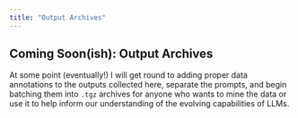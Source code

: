 ```yaml
---
title: "Output Archives"
---
```

## Coming Soon(ish): Output Archives

At some point (eventually!) I will get round to adding proper data annotations to the outputs collected here, separate the prompts, and begin batching them into `.tgz` archives for anyone who wants to mine the data or use it to help inform our understanding of the evolving capabilities of LLMs.